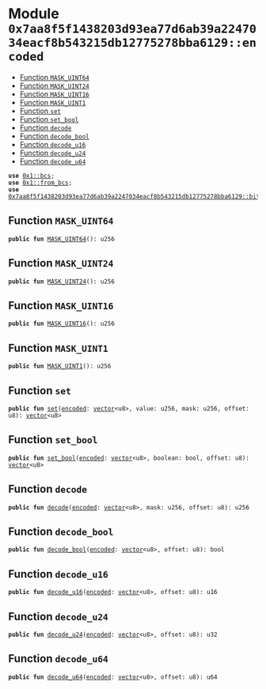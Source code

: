 
<a id="0x7aa8f5f1438203d93ea77d6ab39a2247034eacf8b543215db12775278bba6129_encoded"></a>

# Module `0x7aa8f5f1438203d93ea77d6ab39a2247034eacf8b543215db12775278bba6129::encoded`



-  [Function `MASK_UINT64`](#0x7aa8f5f1438203d93ea77d6ab39a2247034eacf8b543215db12775278bba6129_encoded_MASK_UINT64)
-  [Function `MASK_UINT24`](#0x7aa8f5f1438203d93ea77d6ab39a2247034eacf8b543215db12775278bba6129_encoded_MASK_UINT24)
-  [Function `MASK_UINT16`](#0x7aa8f5f1438203d93ea77d6ab39a2247034eacf8b543215db12775278bba6129_encoded_MASK_UINT16)
-  [Function `MASK_UINT1`](#0x7aa8f5f1438203d93ea77d6ab39a2247034eacf8b543215db12775278bba6129_encoded_MASK_UINT1)
-  [Function `set`](#0x7aa8f5f1438203d93ea77d6ab39a2247034eacf8b543215db12775278bba6129_encoded_set)
-  [Function `set_bool`](#0x7aa8f5f1438203d93ea77d6ab39a2247034eacf8b543215db12775278bba6129_encoded_set_bool)
-  [Function `decode`](#0x7aa8f5f1438203d93ea77d6ab39a2247034eacf8b543215db12775278bba6129_encoded_decode)
-  [Function `decode_bool`](#0x7aa8f5f1438203d93ea77d6ab39a2247034eacf8b543215db12775278bba6129_encoded_decode_bool)
-  [Function `decode_u16`](#0x7aa8f5f1438203d93ea77d6ab39a2247034eacf8b543215db12775278bba6129_encoded_decode_u16)
-  [Function `decode_u24`](#0x7aa8f5f1438203d93ea77d6ab39a2247034eacf8b543215db12775278bba6129_encoded_decode_u24)
-  [Function `decode_u64`](#0x7aa8f5f1438203d93ea77d6ab39a2247034eacf8b543215db12775278bba6129_encoded_decode_u64)


<pre><code><b>use</b> <a href="">0x1::bcs</a>;
<b>use</b> <a href="">0x1::from_bcs</a>;
<b>use</b> <a href="bit.md#0x7aa8f5f1438203d93ea77d6ab39a2247034eacf8b543215db12775278bba6129_bit">0x7aa8f5f1438203d93ea77d6ab39a2247034eacf8b543215db12775278bba6129::bit</a>;
</code></pre>



<a id="0x7aa8f5f1438203d93ea77d6ab39a2247034eacf8b543215db12775278bba6129_encoded_MASK_UINT64"></a>

## Function `MASK_UINT64`



<pre><code><b>public</b> <b>fun</b> <a href="encoded.md#0x7aa8f5f1438203d93ea77d6ab39a2247034eacf8b543215db12775278bba6129_encoded_MASK_UINT64">MASK_UINT64</a>(): u256
</code></pre>



<a id="0x7aa8f5f1438203d93ea77d6ab39a2247034eacf8b543215db12775278bba6129_encoded_MASK_UINT24"></a>

## Function `MASK_UINT24`



<pre><code><b>public</b> <b>fun</b> <a href="encoded.md#0x7aa8f5f1438203d93ea77d6ab39a2247034eacf8b543215db12775278bba6129_encoded_MASK_UINT24">MASK_UINT24</a>(): u256
</code></pre>



<a id="0x7aa8f5f1438203d93ea77d6ab39a2247034eacf8b543215db12775278bba6129_encoded_MASK_UINT16"></a>

## Function `MASK_UINT16`



<pre><code><b>public</b> <b>fun</b> <a href="encoded.md#0x7aa8f5f1438203d93ea77d6ab39a2247034eacf8b543215db12775278bba6129_encoded_MASK_UINT16">MASK_UINT16</a>(): u256
</code></pre>



<a id="0x7aa8f5f1438203d93ea77d6ab39a2247034eacf8b543215db12775278bba6129_encoded_MASK_UINT1"></a>

## Function `MASK_UINT1`



<pre><code><b>public</b> <b>fun</b> <a href="encoded.md#0x7aa8f5f1438203d93ea77d6ab39a2247034eacf8b543215db12775278bba6129_encoded_MASK_UINT1">MASK_UINT1</a>(): u256
</code></pre>



<a id="0x7aa8f5f1438203d93ea77d6ab39a2247034eacf8b543215db12775278bba6129_encoded_set"></a>

## Function `set`



<pre><code><b>public</b> <b>fun</b> <a href="encoded.md#0x7aa8f5f1438203d93ea77d6ab39a2247034eacf8b543215db12775278bba6129_encoded_set">set</a>(<a href="encoded.md#0x7aa8f5f1438203d93ea77d6ab39a2247034eacf8b543215db12775278bba6129_encoded">encoded</a>: <a href="">vector</a>&lt;u8&gt;, value: u256, mask: u256, offset: u8): <a href="">vector</a>&lt;u8&gt;
</code></pre>



<a id="0x7aa8f5f1438203d93ea77d6ab39a2247034eacf8b543215db12775278bba6129_encoded_set_bool"></a>

## Function `set_bool`



<pre><code><b>public</b> <b>fun</b> <a href="encoded.md#0x7aa8f5f1438203d93ea77d6ab39a2247034eacf8b543215db12775278bba6129_encoded_set_bool">set_bool</a>(<a href="encoded.md#0x7aa8f5f1438203d93ea77d6ab39a2247034eacf8b543215db12775278bba6129_encoded">encoded</a>: <a href="">vector</a>&lt;u8&gt;, boolean: bool, offset: u8): <a href="">vector</a>&lt;u8&gt;
</code></pre>



<a id="0x7aa8f5f1438203d93ea77d6ab39a2247034eacf8b543215db12775278bba6129_encoded_decode"></a>

## Function `decode`



<pre><code><b>public</b> <b>fun</b> <a href="encoded.md#0x7aa8f5f1438203d93ea77d6ab39a2247034eacf8b543215db12775278bba6129_encoded_decode">decode</a>(<a href="encoded.md#0x7aa8f5f1438203d93ea77d6ab39a2247034eacf8b543215db12775278bba6129_encoded">encoded</a>: <a href="">vector</a>&lt;u8&gt;, mask: u256, offset: u8): u256
</code></pre>



<a id="0x7aa8f5f1438203d93ea77d6ab39a2247034eacf8b543215db12775278bba6129_encoded_decode_bool"></a>

## Function `decode_bool`



<pre><code><b>public</b> <b>fun</b> <a href="encoded.md#0x7aa8f5f1438203d93ea77d6ab39a2247034eacf8b543215db12775278bba6129_encoded_decode_bool">decode_bool</a>(<a href="encoded.md#0x7aa8f5f1438203d93ea77d6ab39a2247034eacf8b543215db12775278bba6129_encoded">encoded</a>: <a href="">vector</a>&lt;u8&gt;, offset: u8): bool
</code></pre>



<a id="0x7aa8f5f1438203d93ea77d6ab39a2247034eacf8b543215db12775278bba6129_encoded_decode_u16"></a>

## Function `decode_u16`



<pre><code><b>public</b> <b>fun</b> <a href="encoded.md#0x7aa8f5f1438203d93ea77d6ab39a2247034eacf8b543215db12775278bba6129_encoded_decode_u16">decode_u16</a>(<a href="encoded.md#0x7aa8f5f1438203d93ea77d6ab39a2247034eacf8b543215db12775278bba6129_encoded">encoded</a>: <a href="">vector</a>&lt;u8&gt;, offset: u8): u16
</code></pre>



<a id="0x7aa8f5f1438203d93ea77d6ab39a2247034eacf8b543215db12775278bba6129_encoded_decode_u24"></a>

## Function `decode_u24`



<pre><code><b>public</b> <b>fun</b> <a href="encoded.md#0x7aa8f5f1438203d93ea77d6ab39a2247034eacf8b543215db12775278bba6129_encoded_decode_u24">decode_u24</a>(<a href="encoded.md#0x7aa8f5f1438203d93ea77d6ab39a2247034eacf8b543215db12775278bba6129_encoded">encoded</a>: <a href="">vector</a>&lt;u8&gt;, offset: u8): u32
</code></pre>



<a id="0x7aa8f5f1438203d93ea77d6ab39a2247034eacf8b543215db12775278bba6129_encoded_decode_u64"></a>

## Function `decode_u64`



<pre><code><b>public</b> <b>fun</b> <a href="encoded.md#0x7aa8f5f1438203d93ea77d6ab39a2247034eacf8b543215db12775278bba6129_encoded_decode_u64">decode_u64</a>(<a href="encoded.md#0x7aa8f5f1438203d93ea77d6ab39a2247034eacf8b543215db12775278bba6129_encoded">encoded</a>: <a href="">vector</a>&lt;u8&gt;, offset: u8): u64
</code></pre>
